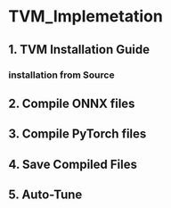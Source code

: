 # TVM_Implemetation
## 1. TVM Installation Guide
### installation from Source
## 2. Compile ONNX files 
## 3. Compile PyTorch files
## 4. Save Compiled Files
## 5. Auto-Tune
